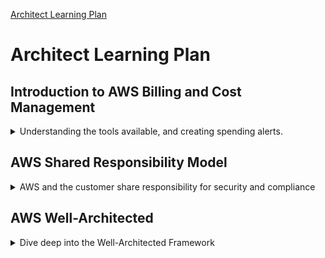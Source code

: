 <!--
ignore these words in spell check for this file
// cSpell:ignore Vogels
 -->




[Architect Learning Plan](https://explore.skillbuilder.aws/learn/lp/78/Architect%252520Learning%252520Plan)

# Architect Learning Plan

## Introduction to AWS Billing and Cost Management
<details>
<summary>
Understanding the tools available, and creating spending alerts.
</summary>

Billing and cost managemtent.
- estimate and plat aws costs
- receive alerts if costs exceed or approach a threshold
- asses the biggest investment in aws resources.
- simplify accounting when working with multiple AWS accounts.

in the console, we have a high level dashboard, we can see the current month, or look at month-to-month comparison, we can also check if we are exceeding the aws free-tier.

we can get the billing invoices as pdf or csv, and if we have additional costs (like saving plan or support plan), they will also be there.

cost explorer is a BI tool that can show the breakdown of the costs (filters and views), we can check costs by services, regions, hours, etc.. it's also possible to create custom views.

there is also AWS current ussage report - AWS CUR, which is more detailed. we can store the generated data in S3 bucket, and then we can visualize it with external tools.

we have APIs which can expose the data externally.

### Monitoring Costs

**aws-busget**\
Allows us to create budgets, set up alerts, and track if we are on the way to exceed the budget. this can be customized for region, tags, and so on. 
budgets can be created via the console, API, or from cloud formation templates.
aws budgets is free, it can be combined with SNS to send alert, or be integrated with various tools and other messaging services.

**AWS Cost Anomaly Detection**\
this feature uses machine learning to discover anomalous spending, and finding the root cause.

### Setting a spending alert with AWS budget

in the console, we choose the <kbd>Aws budget</kbd> service, click <kbd>Create Budget</kbd>, and under budget type we select <kbd>Cost-Budget</kbd>, we decide the amount, the scope, the details (name, period), and then we <kbd>Add an alert threshold</kbd>, which will trigger when a percentage is reached (and an email will be sent). we could also add sns alert and chatbot alert, then we click <kbd>Create Budget</kbd>. it will take about 24 hours for it to be populated.

### 
cost explorer is proably the best tool to start with. there are tools that can help us monitor the costs, so we won't be surprised at the end of the month.

</details>

## AWS Shared Responsibility Model
<details>
<summary>
AWS and the customer share responsibility for security and compliance
</summary>

both AWS and the developer are responsible for security, this is done by dividing the layers, some are under aws responsability, and some one managed by the customer.

layers:
- Physical - metal,brick and mortar - aws responsability
- Network - the protocols that operate the VPCs, etc...
- Hypervisor - Xen based hypervisor, but custom builds.
- Guest os - if EC2 - then the user chooses the image, and from this point, the information is secured and only the customer can view.
- application - user 
- user date - user


aws is audited by many companies.

</details>

## AWS Well-Architected
<details>
<summary>
Dive deep into the Well-Architected Framework
</summary>

### The AWS Well Architected Framework

strategies and best practices, measure your architecture against benchmark and address any shortcoming.

short video by Dr Werner Vogels (amazon cto)
- security
- performance
- relability
- cost effectiveness


> "Everything which used to be hardware is now software."

this removed many constraints of the past.

a well architecured framework is a way to ask questions about the workload and about how it structured. there are also desing principals and pillars

> "What is a workload?"\
> A workload is defined as a collection of interrelated applications, infrastructure, policy, governance and operations running on AWS that provide business or operation value.


in the traditional world, we had to guess which infrastructure the code will run on, and it was also hard to test on scale, hard to justify experimenting with other options due to the costs, and the architecture was settled the moment it was released to production, as it was very hard to change and switch over.

in the cloud, those constraints were removed
- no guessing of capacity
- testing at production scale
- experimenting made easier
- architecture can evolve
- data-driven architecture

Pillars of well architecture 
1. Operation Excellence
2. Security
3. Relability
4. Performance Efficiency
5. Cost optimizations

stable, efficient and consistent architecture.

Operation Excellence - run and monitor systems that deliever business values.
- organization - how the organization structure enables development
- prepare - when are they ready to move
- operate - how to run the day-to-day procedures, how to identify changes and risks.
- evolve - continues improvement

Security - protecting information, system and assets.
- (IAM) Identity and access management - who can do what to which resource
- detection
- infrastructure protection
- data protection
- incident response - responding to security event

Reliability - recover from failure, meeting demands
- foundations
- workload architecture
- change management
- failure management

Performance Efficiency - using IT resources efficiently
- selection the right tools
- review - make changes if needed
- monitoring 
- trade-offs

Cost optimization - achieve outcome at lowest price
- practice cloud financial managements
- expenditure and usage awareness
- cost effective resources
- manage demand and supply resources
- optimize over time - new features are continuously released, so we can take advantage of that.

each pillar has a set of questions, based on context, and some common best practices. 

we can use these pillars to identify and asses how other organizations and teams are doing. we learn to think in a cloud-native way and to apply cloud design principle and to consider "what-ifs" and failure scenarios.

### Operational Excellence Pillar

features, design principals and best practices

> The ability to run and monitor system to delever business value and to continually improve supporting process and procedures.

in a traditional environment,
- manual changes
- batch changes - big releases
- not enough time to test
- reactive, not proactive, never enough time to learn
- stale documentation

in the cloud, those constraints are removed, and we can treat infrastructure change more similarly to how we treat software changes.
- perform operation as code
- make frequent small, reversible changes
- refine operations procedures frequently
- anticipate failure
- learn from all operational failures

#### Organization

common understanding, shared business goals and knowledge, understaning responsibility, dependencies and how teams interact. having an organization culture.

businesses exists to serve customer needs, operations exists to serve business needs, there are internal and external requirements which effect operation priorities, and there always are trade-offs.

#### Prepare

Design telemetry - making sure we have the correct information.

improve flow - excellence the rate of improvements, identifying issues before production

mitigate deployment risks - finding and identify problems, be able to recover and rollback

understand operationa readiness - know what we can do know and what we don't know.


using multiple environment, infrastructure as code, having environment increasingly similar to production, with configurations and security and scale increasing at each level.

#### Operate
understanding the health of the workload and operations health. we need to know the health of the workload, and also know the operations metrics. we need to make the metrics and the data visible. we should also have metrics for changes like failing deployments, to know if we are operating successfully.

- Events - observation of intrest
- Incident - an event that requires a respone
- Problem - an incident that either recurs or cannot be currently be resolved.

when we have an alert - some event that we care about, we should have a defined "playbook" - what happened, who is responsible, what steps can be taken, and what escalations are possible. we should also inform affected stakeholders when alerts are raised and when they are resolved and everything is back to normal.


#### Evolve

learn from experience, make improvements, share leaning and lessons across the team.

feedback loops - a way to identify areas for improvements, should come from the team, they can be periodically meetings to go over metrics and determine if a change is needed. they can also be used to recognize improvement.

#### Summary
- Understand business priority
- Design for operations
- evaluate operations readiness
- understand workload and operation health
- prepare for, and respond to, events
- learn from experience, share learning and make improvements.


### Security Pillar

> The ability to protect information, systems, and assets while deliever business value through risk assessments and mitigation strategies

security is applied all laters, having strong identity foundations, fine grained access control and be prepared to handle security events and automate it.

- aws accounts
- aws organization
- aws control tower

#### (IAM) Identity and Access Management

managing human and machine identities with IAM. granular permissions, sign-in mechanisms, centeralized identity provider. using secrets in a secure matter with aws services.

using the principle of least privilege, use groups and roles rather than user policy. limit public and cross-account access. continually reduce permissions.

**Amazon Cognito**

identity broker. supports multiple login providers, manage users/device, no matter which identity provider they use. provide outside identities with access to aws resources.

#### Detection Control
detecting and identifying security events.

lifecycle controls, internal auding, automated alerting and responses.

we can use AWS Config Service to run code when there is a change to aws resource, we can set up rules that validate the behavior, and can run code automatically.


#### Infrastructure Protection
systems and services in the workload are protected.

trust boundariessystem security configuration, policy enforcement points.

controling traffic at all layer - protect against external access from the internet, (amazon WAF - web application firewall), in a vpc, use subnets and security groups.

managed services also reduce maintenance tasks, such as provioning and patching.

#### data Protection

Identifying and classifying data, keep it protected at rest and at transit.

PII - personally identifiable information

amazon MACIE can help with classifying data.
Key management service, keep people away from the data, use dashboards rather than allow direct access, and use protection in transit.

integrating aws services with encryption options. even when users have access to data, prefer to have them operate through other venues to investigate data in normal use-cases.

#### Incident Response
how to respond to security events, have the correct tools, such as as a clean room, simulate security events and prepare your response.

we can use AWS cloudFormation to spin up an clean environment with the right tools and security, use ebs snapshot to investigate in an isolated environment.

#### Summary

- Protect information, system and assets
- keep root account credentials protected
- enctyp data at rest and at transit
- ensure only authorized and authenticated users are able to access your resources
- using detective controls to identify security breaches.

### Reliability Pillar
### Performance Efficiency
### Cost Pillar

##
</details>
